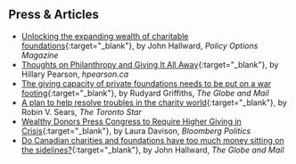 ## Press & Articles

* [Unlocking the expanding wealth of charitable foundations](https://policyoptions.irpp.org/magazines/may-2020/unlocking-the-expanding-wealth-of-charitable-foundations/){:target="_blank"}, by John Hallward, *Policy Options Magazine*
* [Thoughts on Philanthropy and Giving It All Away](https://hpearson.ca/thoughts-on-philanthropy-and-giving-it-all-away/){:target="_blank"}, by Hillary Pearson, *hpearson.ca*
* [The giving capacity of private foundations needs to be put on a war footing](https://www.theglobeandmail.com/business/commentary/article-the-giving-capacity-of-private-foundations-needs-to-be-put-on-a-war/){:target="_blank"}, by Rudyard Griffiths, *The Globe and Mail*
* [A plan to help resolve troubles in the charity world](https://www.thestar.com/opinion/contributors/2020/12/13/a-plan-to-help-resolve-troubles-in-the-charity-world.html){:target="_blank"}, by Robin V. Sears, *The Toronto Star*
 * [Wealthy Donors Press Congress to Require Higher Giving in Crisis](https://www.bloomberg.com/news/articles/2020-05-19/wealthy-donors-press-congress-to-require-higher-giving-in-crisis){:target="_blank"}, by Laura Davison, *Bloomberg Politics*
 * [Do Canadian charities and foundations have too much money sitting on the sidelines?](https://www.theglobeandmail.com/business/commentary/article-do-canadian-charities-and-foundations-have-too-much-money-sitting-on/){:target="_blank"}, by John Hallward, *The Globe and Mail*